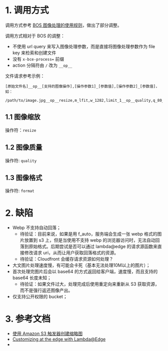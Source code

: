 # 1. 调用方式

调用方式参考 [BOS 图像处理的使用规则](https://cloud.baidu.com/doc/BOS/s/7ldh5wpk6)，做出了部分调整。

调用方式相对于 BOS 的调整：

- 不使用 url query 来写入图像处理参数，而是直接将图像处理参数作为 file key 来检索和创建文件
- 没有 `x-bce-process=` 前缀
- action 分隔符由 `/` 改为 `__op__`

文件请求参考示例：

```
[原始文件名]__op__[支持的图像操作],[操作参数1]_[参数值],[操作参数2]_[参数值]，如：

/path/to/image.jpg__op__resize,m_lfit,w_1282,limit_1__op__quality,q_80__op__format,f_auto
```

## 1.1 图像缩放

操作符：`resize`

## 1.2 图像质量

操作符: `quality`

## 1.3 图像格式

操作符: `format`

# 2. 缺陷

- Webp 不支持自动回落；
  - 待验证：目前来说，如果是用 f_auto，服务端会生成一张 webp 格式的图片放置到 s3 上，但是当使用不支持 webp 的浏览器访问时，无法自动回落到原始格式。后期尝试是否可以通过 lambda@edge 的请求源函数来直接修改请求 uri，从而让用户获取回落格式的资源。
  - 待验证：Cloudfront 会缓存请求资源如何处理？
- 大文图片处理速度慢，有可能会卡死（基本无法处理10M以上的图片）；
- 首次处理完图片后会以 base64 的方式返回给客户端，速度慢，而且支持的 base64 长度未知；
  - 待验证：如果文件过大，处理完成后使用重定向来重新从 S3 获取资源，而不是强行返还图像产出。
- 仅支持公开权限的 bucket；


# 3. 参考文档

- [使用 Amazon S3 触发器创建缩略图](https://docs.aws.amazon.com/zh_cn/lambda/latest/dg/with-s3-tutorial.html)
- [Customizing at the edge with Lambda@Edge](https://docs.aws.amazon.com/AmazonCloudFront/latest/DeveloperGuide/lambda-at-the-edge.html)
- 